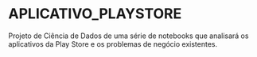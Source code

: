 # APLICATIVO_PLAYSTORE
Projeto de Ciência de Dados de uma série de notebooks que analisará os aplicativos da Play Store e os problemas de negócio  existentes.
